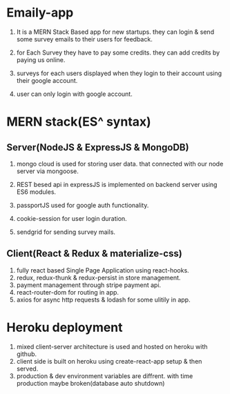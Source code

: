 # Emaily-app

1. It is a MERN Stack Based app for new startups. they can login & send some survey emails to their users for feedback.

2. for Each Survey they have to pay some credits. they can add credits by paying us online.

3. surveys for each users displayed when they login to their account using their google account.

4. user can only login with google account.


# MERN stack(ES^ syntax)
## Server(NodeJS & ExpressJS & MongoDB)

1. mongo cloud is used for storing user data. that connected with our node server via mongoose.

2. REST besed api in expressJS is implemented on backend server using ES6 modules.

3. passportJS used for google auth functionality.

4. cookie-session for user login duration.
5. sendgrid for sending survey mails.

## Client(React & Redux & materialize-css)

1. fully react based Single Page Application using react-hooks.
2. redux, redux-thunk & redux-persist in store management.
3. payment management through stripe payment api.
4. react-router-dom for routing in app.
5. axios for async http requests & lodash for some ulitily in app.

# Heroku deployment
 1. mixed client-server architecture is used and hosted on heroku with github.
 2. client side is built on heroku using create-react-app setup & then served.
 3. production & dev environment variables are diffrent. with time production maybe broken(database auto shutdown)
